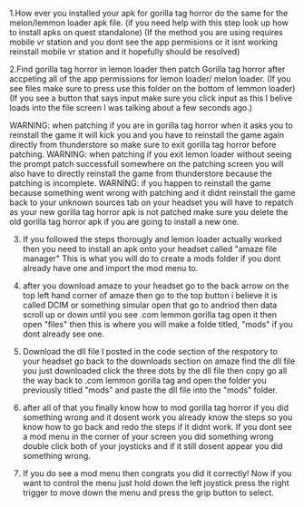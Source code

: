 1.How ever you installed your apk for gorilla tag horror do the same for the melon/lemmon loader apk file.
(if you need help with this step look up how to install apks on quest standalone) (If the method you are using requires mobile vr station and you dont see the app permisions or it isnt working   reinstall mobile vr station and it hopefully should be resolved)

 2.Find gorilla tag horror in lemon loader then patch Gorilla tag horror after accpeting all of the  app permissions for lemon loader/ melon loader.
(If you see files make sure to press use this folder on the bottom of lemmon loader) (If you see a button that says input make sure you click input as this I belive loads into the file screen I was talking about a few seconds ago.)


WARNING: when patching if you are in gorilla tag horror when it asks you to reinstall the game it will kick you and you have to reinstall the game again directly from  thunderstore so make sure to exit gorilla tag horror before patching. 
WARNING: when patching if you exit lemon loader  without seeing the prompt patch successfull  somewhere on the patching screen  you will also have to directly reinstall the game from thunderstore because the patching is incomplete.
WARNING: if you happen to reinstall the game because something went wrong with patching and it didnt reinstall the game back to your unknown sources tab on your  headset you will have to repatch as your new gorilla tag horror apk is not patched make sure you delete the old gorilla tag horror apk if you are going to install a new one.

3. If you followed the steps thorougly and lemon loader actually worked then you need to install an apk onto your headset called "amaze file manager" This is what you will do to create  a mods folder if you dont already have one and import the mod menu to.

4. after you download amaze to your headset go to the back arrow on the top left hand corner of amaze then go to the top button i believe it is called DCIM or something simular open that go to andriod then data scroll up or down until you see .com lemmon gorilla tag open it then open "files" then this is where you will make a folde titled, "mods" if you dont already see one.

5.  Download the dll file I posted in the code section of the respotory to your headset go back to the  downloads section  on amaze find the dll file you just downloaded  click the three dots by the dll file then copy go all the way back to .com lemmon gorilla tag and open the folder you previously titled "mods" and paste the dll file into the "mods" folder.

6.  after all of that you finally know how to mod gorilla tag horror if you did something wrong and it dosent work you already know the steps so you know how to go back and redo the steps if it didnt work. If you dont see a mod menu in the corner of your screen you did something wrong double click both of your joysticks and if it still dosent appear you did something wrong.

7. If you do see a mod menu then congrats you did it correctly! Now if you want to control the menu just hold down the left joystick press the right trigger to move down the menu and press the grip button to select.
